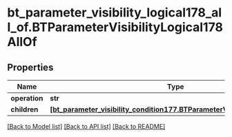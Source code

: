 # bt_parameter_visibility_logical178_all_of.BTParameterVisibilityLogical178AllOf

## Properties
Name | Type | Description | Notes
------------ | ------------- | ------------- | -------------
**operation** | **str** |  | [optional] 
**children** | [**[bt_parameter_visibility_condition177.BTParameterVisibilityCondition177]**](BTParameterVisibilityCondition177.md) |  | [optional] 

[[Back to Model list]](../README.md#documentation-for-models) [[Back to API list]](../README.md#documentation-for-api-endpoints) [[Back to README]](../README.md)


